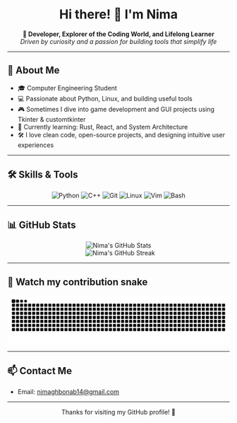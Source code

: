 <h1 align="center">Hi there! 👋 I'm Nima</h1>

<p align="center">
  <b>🎯 Developer, Explorer of the Coding World, and Lifelong Learner</b><br>
  <i>Driven by curiosity and a passion for building tools that simplify life</i>
</p>

---

## 🧠 About Me

- 🎓 Computer Engineering Student
- 💻 Passionate about Python, Linux, and building useful tools
- 🎮 Sometimes I dive into game development and GUI projects using Tkinter & customtkinter
- 🌱 Currently learning: Rust, React, and System Architecture
- 🛠 I love clean code, open-source projects, and designing intuitive user experiences

---

## 🛠 Skills & Tools

<div align="center">
  <img src="https://cdn.jsdelivr.net/gh/devicons/devicon/icons/python/python-original.svg" height="40" alt="Python" />
  <img src="https://cdn.jsdelivr.net/gh/devicons/devicon/icons/cplusplus/cplusplus-original.svg" height="40" alt="C++" />
  <img src="https://cdn.jsdelivr.net/gh/devicons/devicon/icons/git/git-original.svg" height="40" alt="Git" />
  <img src="https://cdn.jsdelivr.net/gh/devicons/devicon/icons/linux/linux-original.svg" height="40" alt="Linux" />
  <img src="https://cdn.jsdelivr.net/gh/devicons/devicon/icons/vim/vim-original.svg" height="40" alt="Vim" />
  <img src="https://cdn.jsdelivr.net/gh/devicons/devicon/icons/bash/bash-original.svg" height="40" alt="Bash" />
</div>

---

## 📊 GitHub Stats

<p align="center">
  <img src="https://github-readme-stats.vercel.app/api?username=nimagh-18&show_icons=true&theme=tokyonight&cache_seconds=1800" alt="Nima's GitHub Stats" />
  <br>
  <img src="https://github-readme-stats.vercel.app/api?username=nimagh-18&show_icons=true&theme=tokyonight&hide_rank=true&hide_title=true&hide_border=true&include_all_commits=true&count_private=true&custom_title=My%20Streak" alt="Nima's GitHub Streak" />
</p>

---

## 🐍 Watch my contribution snake

<p align="center">
  <img src="https://github.com/nimagh-18/nimagh-18/blob/output/github-contribution-grid-snake.svg" alt="GitHub Contribution Snake" />
</p>

---

## 📫 Contact Me

- Email: nimaghbonab14@gmail.com

---

<p align="center">
  Thanks for visiting my GitHub profile! 🙌
</p>
